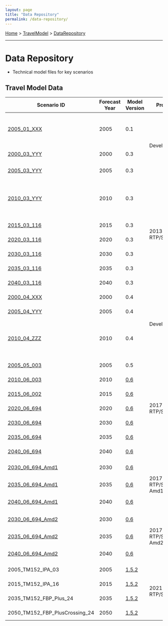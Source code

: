 ```yaml
---
layout: page
title: "Data Repository"
permalink: /data-repository/
---
```


[Home](https://github.com/BayAreaMetro/modeling-website/wiki) > [TravelModel](https://github.com/BayAreaMetro/modeling-website/wiki/TravelModel) > [DataRepository](http://data.mtc.ca.gov/data-repository/)

---

# Data Repository

* Technical model files for key scenarios

## Travel Model Data


<table>
  <thead>
    <tr>
      <th>Scenario ID</th>
      <th>Forecast Year</th>
      <th>Model Version</th>
      <th>Project</th>
      <th width="20%">Land Use</th>
      <th>Networks</th>
      <th>Sample</th>
      <th>Notes</th>
    </tr>
  </thead>
  <tbody>
    <tr>
      <!-- These links are broken -- delete -->
      <td> <a href="https://mtcdrive.box.com/v/tm1-2005_01_XXX">2005_01_XXX</a> </td>
      <td> 2005 </td>
      <td> 0.1 </td>
      <td rowspan=3> Development </td>
      <td rowspan=3> Projections 2009 </td>
      <td> Year 2006 </td>
      <td> 100 pct </td>
      <td> Second round of calibration and validation </td>
    </tr>
    <tr>
      <td> <a href="https://mtcdrive.box.com/v/tm1-2000_03_YYY">2000_03_YYY</a> </td>
      <td> 2000 </td>
      <td> 0.3 </td>
      <td> Year 2000 </td>
      <td> 100 pct </td>
      <td rowspan=2> Third round of calibration and validation </td>
    </tr>
    <tr>
      <td> <a href="https://mtcdrive.box.com/v/tm1-2005_03_YYY">2005_03_YYY</a> </td>
      <td> 2005 </td>
      <td> 0.3 </td>
      <td> Year 2006 </td>
      <td> 100 pct </td>
    </tr>
    <tr>
      <!-- 2013 RTP/SCS -->
      <td> <a href="https://mtcdrive.box.com/v/2010-03-YYY">2010_03_YYY</a> </td>
      <td> 2010 </td>
      <td> 0.3 </td>
      <td rowspan=6> 2013 RTP/SCS </td>
      <td> <a href="https://mtcdrive.box.com/s/5s2xevqdhhv41gj5is1o13wfhrogvfe9">2013 RTP/SCS "Focused Growth" scenario</a> </td>
      <td> Year 2010 </td>
      <td> 100 pct </td>
      <td> Land use data reflects 2010 census results </td>
    </tr>
    <tr>
      <td> <a href="https://mtcdrive.box.com/v/2015-03-116">2015_03_116</a> </td>
      <td> 2015 </td>
      <td> 0.3 </td>
      <td rowspan=5> <a href="https://github.com/BayAreaMetro/modeling-website/wiki/PlanBayArea">PlanBayArea</a> </td>
      <td> Year 2015 </td>
      <td> 50 pct </td>
      <td rowspan=5> Adopted 2013 RTP/SCS </td>
    </tr>
    <tr>
      <td> <a href="https://mtcdrive.box.com/v/2020-03-116">2020_03_116</a> </td>
      <td> 2020 </td>
      <td> 0.3 </td>
      <td> Year 2020 </td>
      <td> 50 pct </td>
    </tr>
    <tr>
      <td> <a href="https://mtcdrive.box.com/v/2030-03-116">2030_03_116</a> </td>
      <td> 2030 </td>
      <td> 0.3 </td>
      <td> Year 2030 </td>
      <td> 50 pct </td>
    </tr>
    <tr>
      <td> <a href="https://mtcdrive.box.com/v/2035-03-116">2035_03_116</a> </td>
      <td> 2035 </td>
      <td> 0.3 </td>
      <td> Year 2035 </td>
      <td> 50 pct </td>
    </tr>
    <tr>
      <td> <a href="https://mtcdrive.box.com/v/2040-03-116">2040_03_116</a> </td>
      <td> 2040 </td>
      <td> 0.3 </td>
      <td> Year 2040 </td>
      <td> 50 pct </td>
    </tr>
    <tr>
      <!-- v04 Development -->
      <td> <a href="https://mtcdrive.box.com/v/2000-04-XXX">2000_04_XXX</a> </td>
      <td> 2000 </td>
      <td> 0.4 </td>
      <td rowspan=3> Development </td>
      <td rowspan=2> Projections 2009 </td>
      <td> Year 2000 </td>
      <td> 100 pct </td>
      <td rowspan=3> <a href="http://data.mtc.ca.gov/wiki_pages/ComparisonAndValidationPresentationVersion04/" target="_blank" title="Comparison PPT">Comparison to Version 0.3</a> </td>
    </tr>
    <tr>
      <td> <a href="https://mtcdrive.box.com/v/2005-04-YYY">2005_04_YYY</a> </td>
      <td> 2005 </td>
      <td> 0.4 </td>
      <td> Year 2006 </td>
      <td> 100 pct </td>
    </tr>
    <tr>
      <td> <a href="https://mtcdrive.box.com/v/2010-04-ZZZ">2010_04_ZZZ</a> </td>
      <td> 2010 </td>
      <td> 0.4 </td>
      <td> <a href="http://mtcgis.mtc.ca.gov/foswiki/pub/Main/Documents/2012_01_05_RELEASE_Second_Round_Travel_Model_Technical_Summary.pdf" target="_blank" title="Second Round Scenario Analysis Results, RTP 2013"> 2013 RTP/SCS "Focused Growth" scenario</a> with age distribution correction </td>
      <td> Year 2010 </td>
      <td> 100 pct </td>
    </tr>
    <tr>
      <!-- 2017 RTP/SCS -->
      <td> <a href="https://mtcdrive.box.com/v/pba2040-2005-05-003">2005_05_003</a> </td>
      <td> 2005 </td>
      <td> 0.5 </td>
      <td rowspan=7> 2017 RTP/SCS </td>
      <td rowspan=13> <a href="https://github.com/BayAreaMetro/modeling-website/wiki/PlanBayArea2040">PlanBayArea2040</a> </td>
      <td> Year 2006 </td>
      <td> 100 pct </td>
      <td rowspan=7> Adopted 2017 RTP/SCS </td>
    </tr>
    <tr>
      <td> <a href="https://mtcdrive.box.com/v/pba2040-2010-06-003">2010_06_003</a> </td>
      <td> 2010 </td>
      <td> <a href="https://github.com/BayAreaMetro/modeling-website/wiki/TravelModelOneV06">0.6</a> </td>
      <td> Year 2010 </td>
      <td> 100 pct </td>
    </tr>
    <tr>
      <td> <a href="https://mtcdrive.box.com/v/pba2040-2015-06-002">2015_06_002</a> </td>
      <td> 2015 </td>
      <td> <a href="https://github.com/BayAreaMetro/modeling-website/wiki/TravelModelOneV06">0.6</a> </td>
      <td> Year 2015 </td>
      <td> 50 pct </td>
    </tr>
    <tr>
      <td> <a href="https://mtcdrive.box.com/v/pba2040-2020-06-694">2020_06_694</a> </td>
      <td> 2020 </td>
      <td> <a href="https://github.com/BayAreaMetro/modeling-website/wiki/TravelModelOneV06">0.6</a> </td>
      <td> Year 2020 </td>
      <td> 50 pct </td>
    </tr>
    <tr>
      <td> <a href="https://mtcdrive.box.com/v/pba2040-2030-06-694">2030_06_694</a> </td>
      <td> 2030 </td>
      <td> <a href="https://github.com/BayAreaMetro/modeling-website/wiki/TravelModelOneV06">0.6</a> </td>
      <td> Year 2030 </td>
      <td> 50 pct </td>
    </tr>
    <tr>
      <td> <a href="https://mtcdrive.box.com/v/pba2040-2035-06-694">2035_06_694</a> </td>
      <td> 2035 </td>
      <td> <a href="https://github.com/BayAreaMetro/modeling-website/wiki/TravelModelOneV06">0.6</a> </td>
      <td> Year 2035 </td>
      <td> 50 pct </td>
    </tr>
    <tr>
      <td> <a href="https://mtcdrive.box.com/v/pba2040-2040-06-694">2040_06_694</a> </td>
      <td> 2040 </td>
      <td> <a href="https://github.com/BayAreaMetro/modeling-website/wiki/TravelModelOneV06">0.6</a> </td>
      <td> Year 2040 </td>
      <td> 50 pct </td>
    </tr>
  <tr>
    <!-- 2017 RTP/SCS Amendment 1 -->
    <td> <a href="https://mtcdrive.box.com/v/pba2040-2030-06-694-Amd1">2030_06_694_Amd1</a> </td>
    <td> 2030 </td>
    <td> <a href="https://github.com/BayAreaMetro/modeling-website/wiki/TravelModelOneV06">0.6</a> </td>
    <td rowspan=3> 2017 RTP/SCS Amd1</td>
    <td> Year 2030 </td>
    <td> 50 pct </td>
    <td rowspan=3> <a href="https://mtc.ca.gov/sites/default/files/PBA%202040%20Amendment_SR-Draf%20Amendment.pdf">Amendment 1 to Plan Bay Area 2040 - Highway 101 Managed Lanes</a> </td>
  </tr>
  <tr>
    <td> <a href="https://mtcdrive.box.com/v/pba2040-2035-06-694-Amd1">2035_06_694_Amd1</a> </td>
    <td> 2035 </td>
    <td> <a href="https://github.com/BayAreaMetro/modeling-website/wiki/TravelModelOneV06">0.6</a> </td>
    <td> Year 2035 </td>
    <td> 50 pct </td>
  </tr>
  <tr>
    <td> <a href="https://mtcdrive.box.com/v/pba2040-2040-06-694-Amd1">2040_06_694_Amd1</a> </td>
    <td> 2040 </td>
    <td> <a href="https://github.com/BayAreaMetro/modeling-website/wiki/TravelModelOneV06">0.6</a> </td>
    <td> Year 2040 </td>
    <td> 50 pct </td>
  </tr>
  <tr>
    <!-- 2017 RTP/SCS Amendment 2 -->
    <td> <a href="https://mtcdrive.box.com/v/pba2040-2030-06-694-Amd2">2030_06_694_Amd2</a> </td>
    <td> 2030 </td>
    <td> <a href="https://github.com/BayAreaMetro/modeling-website/wiki/TravelModelOneV06">0.6</a> </td>
    <td rowspan=3> 2017 RTP/SCS Amd2</td>
    <td> Year 2030 </td>
    <td> 50 pct </td>
    <td rowspan=3> <a href="https://mtc.ca.gov/sites/default/files/Final%20PBA%202040%20Amendment_I-680%20Amendment.pdf">Amendment 2 to Plan Bay Area 2040 - I-680 Express Lanes Gap Closure</a> </td>
  </tr>
  <tr>
    <td> <a href="https://mtcdrive.box.com/v/pba2040-2035-06-694-Amd2">2035_06_694_Amd2</a> </td>
    <td> 2035 </td>
    <td> <a href="https://github.com/BayAreaMetro/modeling-website/wiki/TravelModelOneV06">0.6</a> </td>
    <td> Year 2035 </td>
    <td> 50 pct </td>
  </tr>
  <tr>
    <td> <a href="https://mtcdrive.box.com/v/pba2040-2040-06-694-Amd2">2040_06_694_Amd2</a> </td>
    <td> 2040 </td>
    <td> <a href="https://github.com/BayAreaMetro/modeling-website/wiki/TravelModelOneV06">0.6</a> </td>
    <td> Year 2040 </td>
    <td> 50 pct </td>
  </tr>
  <tr>
  <!-- 2021 RTP/SCS Final Blueprint -->
    <td> 2005_TM152_IPA_03 </td>
    <td> 2005 </td>
    <td> <a href="https://github.com/BayAreaMetro/modeling-website/wiki/TravelModel1.5">1.5.2</a> </td>
    <td rowspan=4> 2021 RTP/SCS </td>
    <td> </td>
    <td> Year 2005 </td>
    <td> 50 pct </td>
    <td rowspan=4> <i>Data not available yet; land use data undergoing review</i> </td>
  </tr>
  <tr>
    <td> 2015_TM152_IPA_16 </td>
    <td> 2015 </td>
    <td> <a href="https://github.com/BayAreaMetro/modeling-website/wiki/TravelModel1.5">1.5.2</a> </td>
    <td> <a href="https://github.com/BayAreaMetro/petrale/tree/master/applications/travel_model_lu_inputs/2015">Census via petrale</a> </td>
    <td> Year 2015 </td>
    <td> 50 pct </td>
  </tr>
  <tr>
    <td> 2035_TM152_FBP_Plus_24 </td>
    <td> 2035 </td>
    <td> <a href="https://github.com/BayAreaMetro/modeling-website/wiki/TravelModel1.5">1.5.2</a> </td>
    <td rowspan=2> <a href="https://mtcdrive.box.com/v/pba-2050-tazdata">Final Blueprint</a> </td>
    <td> Year 2035 </td>
    <td> 50 pct </td>
  </tr>
  <tr>
    <td> 2050_TM152_FBP_PlusCrossing_24 </td>
    <td> 2050 </td>
    <td> <a href="https://github.com/BayAreaMetro/modeling-website/wiki/TravelModel1.5">1.5.2</a> </td>
    <td> Year 2050 </td>
    <td> 50 pct </td>
  </tr>
  </tbody>
</table>
